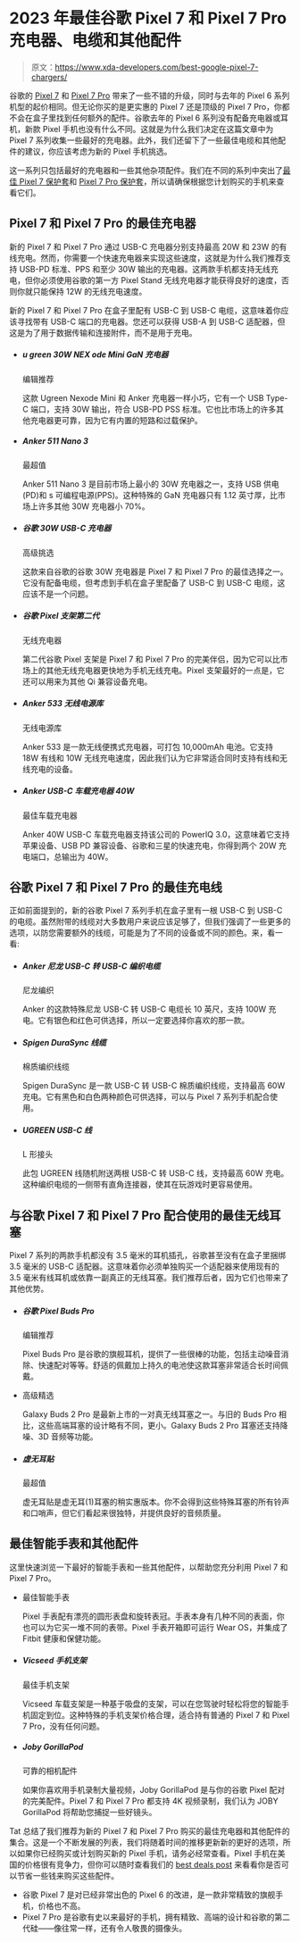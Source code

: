 # 2023 年最佳谷歌 Pixel 7 和 Pixel 7 Pro 充电器、电缆和其他配件

> 原文：<https://www.xda-developers.com/best-google-pixel-7-chargers/>

谷歌的 [Pixel 7](http://www.xda-developers.com/google-pixel-7-review/) 和 [Pixel 7 Pro](http://www.xda-developers.com/google-pixel-7-pro-review/) 带来了一些不错的升级，同时与去年的 Pixel 6 系列机型的起价相同。但无论你买的是更实惠的 Pixel 7 还是顶级的 Pixel 7 Pro，你都不会在盒子里找到任何额外的配件。谷歌去年的 Pixel 6 系列没有配备充电器或耳机，新款 Pixel 手机也没有什么不同。这就是为什么我们决定在这篇文章中为 Pixel 7 系列收集一些最好的充电器。此外，我们还留下了一些最佳电缆和其他配件的建议，你应该考虑为新的 Pixel 手机挑选。

这一系列只包括最好的充电器和一些其他杂项配件。我们在不同的系列中突出了[最佳 Pixel 7 保护套](https://www.xda-developers.com/best-google-pixel-7-cases/)和 [Pixel 7 Pro 保护套](https://www.xda-developers.com/best-google-pixel-7-pro-cases/)，所以请确保根据您计划购买的手机来查看它们。

## Pixel 7 和 Pixel 7 Pro 的最佳充电器

新的 Pixel 7 和 Pixel 7 Pro 通过 USB-C 充电器分别支持最高 20W 和 23W 的有线充电。然而，你需要一个快速充电器来实现这些速度，这就是为什么我们推荐支持 USB-PD 标准、PPS 和至少 30W 输出的充电器。这两款手机都支持无线充电，但你必须使用谷歌的第一方 Pixel Stand 无线充电器才能获得良好的速度，否则你就只能保持 12W 的无线充电速度。

新的 Pixel 7 和 Pixel 7 Pro 在盒子里配有 USB-C 到 USB-C 电缆，这意味着你应该寻找带有 USB-C 端口的充电器。您还可以获得 USB-A 到 USB-C 适配器，但这是为了用于数据传输和连接附件，而不是用于充电。

*   ##### u green 30W NEX ode Mini GaN 充电器

    编辑推荐

    这款 Ugreen Nexode Mini 和 Anker 充电器一样小巧，它有一个 USB Type-C 端口，支持 30W 输出，符合 USB-PD PSS 标准。它也比市场上的许多其他充电器更可靠，因为它有内置的短路和过载保护。

*   ##### Anker 511 Nano 3

    最超值

    Anker 511 Nano 3 是目前市场上最小的 30W 充电器之一，支持 USB 供电(PD)和 s 可编程电源(PPS)。这种特殊的 GaN 充电器只有 1.12 英寸厚，比市场上许多其他 30W 充电器小 70%。

*   ##### 谷歌 30W USB-C 充电器

    高级挑选

    这款来自谷歌的谷歌 30W 充电器是 Pixel 7 和 Pixel 7 Pro 的最佳选择之一。它没有配备电缆，但考虑到手机在盒子里配备了 USB-C 到 USB-C 电缆，这应该不是一个问题。

*   ##### 谷歌 Pixel 支架第二代

    无线充电器

    第二代谷歌 Pixel 支架是 Pixel 7 和 Pixel 7 Pro 的完美伴侣，因为它可以比市场上的其他无线充电器更快地为手机无线充电。Pixel 支架最好的一点是，它还可以用来为其他 Qi 兼容设备充电。

*   ##### Anker 533 无线电源库

    无线电源库

    Anker 533 是一款无线便携式充电器，可打包 10,000mAh 电池。它支持 18W 有线和 10W 无线充电速度，因此我们认为它非常适合同时支持有线和无线充电的设备。

*   ##### Anker USB-C 车载充电器 40W

    最佳车载充电器

    Anker 40W USB-C 车载充电器支持该公司的 PowerIQ 3.0，这意味着它支持苹果设备、USB PD 兼容设备、谷歌和三星的快速充电，你得到两个 20W 充电端口，总输出为 40W。

## 谷歌 Pixel 7 和 Pixel 7 Pro 的最佳充电线

正如前面提到的，新的谷歌 Pixel 7 系列手机在盒子里有一根 USB-C 到 USB-C 的电缆。虽然附带的线缆对大多数用户来说应该足够了，但我们强调了一些更多的选项，以防您需要额外的线缆，可能是为了不同的设备或不同的颜色。来，看一看:

*   ##### Anker 尼龙 USB-C 转 USB-C 编织电缆

    尼龙编织

    Anker 的这款特殊尼龙 USB-C 转 USB-C 电缆长 10 英尺，支持 100W 充电。它有银色和红色可供选择，所以一定要选择你喜欢的那一款。

*   ##### Spigen DuraSync 线缆

    棉质编织线缆

    Spigen DuraSync 是一款 USB-C 转 USB-C 棉质编织线缆，支持最高 60W 充电。它有黑色和白色两种颜色可供选择，可以与 Pixel 7 系列手机配合使用。

*   ##### UGREEN USB-C 线

    L 形接头

    此包 UGREEN 线随机附送两根 USB-C 转 USB-C 线，支持最高 60W 充电。这种编织电缆的一侧带有直角连接器，使其在玩游戏时更容易使用。

## 与谷歌 Pixel 7 和 Pixel 7 Pro 配合使用的最佳无线耳塞

Pixel 7 系列的两款手机都没有 3.5 毫米的耳机插孔，谷歌甚至没有在盒子里捆绑 3.5 毫米的 USB-C 适配器。这意味着你必须单独购买一个适配器来使用现有的 3.5 毫米有线耳机或依靠一副真正的无线耳塞。我们推荐后者，因为它们也带来了其他优势。

*   ##### 谷歌 Pixel Buds Pro

    编辑推荐

    Pixel Buds Pro 是谷歌的旗舰耳机，提供了一些很棒的功能，包括主动噪音消除、快速配对等等。舒适的佩戴加上持久的电池使这款耳塞非常适合长时间佩戴。

*   高级精选

    Galaxy Buds 2 Pro 是最新上市的一对真无线耳塞之一。与旧的 Buds Pro 相比，这些高端耳塞的设计略有不同，更小。Galaxy Buds 2 Pro 耳塞还支持降噪、3D 音频等功能。

*   ##### 虚无耳贴

    最超值

    虚无耳贴是虚无耳(1)耳塞的稍实惠版本。你不会得到这些特殊耳塞的所有铃声和口哨声，但它们看起来很独特，并提供良好的音频质量。

## 最佳智能手表和其他配件

这里快速浏览一下最好的智能手表和一些其他配件，以帮助您充分利用 Pixel 7 和 Pixel 7 Pro。

*   最佳智能手表

    Pixel 手表配有漂亮的圆形表盘和旋转表冠。手表本身有几种不同的表面，你也可以为它买一堆不同的表带。Pixel 手表开箱即可运行 Wear OS，并集成了 Fitbit 健康和保健功能。

*   ##### Vicseed 手机支架

    最佳手机支架

    Vicseed 车载支架是一种基于吸盘的支架，可以在您驾驶时轻松将您的智能手机固定到位。这种特殊的手机支架价格合理，适合持有普通的 Pixel 7 和 Pixel 7 Pro，没有任何问题。

*   ##### Joby GorillaPod

    可靠的相机配件

    如果你喜欢用手机录制大量视频，Joby GorillaPod 是与你的谷歌 Pixel 配对的完美配件。Pixel 7 和 Pixel 7 Pro 都支持 4K 视频录制，我们认为 JOBY GorillaPod 将帮助您捕捉一些好镜头。

Tat 总结了我们推荐为新的 Pixel 7 和 Pixel 7 Pro 购买的最佳充电器和其他配件的集合。这是一个不断发展的列表，我们将随着时间的推移更新新的更好的选项，所以如果你已经购买或计划购买新的 Pixel 手机，请务必经常查看。Pixel 手机在美国的价格很有竞争力，但你可以随时查看我们的 [best deals post](https://www.xda-developers.com/best-google-pixel-7-deals/) 来看看你是否可以节省一些钱来购买这些配件。

*   谷歌 Pixel 7 是对已经非常出色的 Pixel 6 的改进，是一款非常精致的旗舰手机，价格也不高。
*   Pixel 7 Pro 是谷歌有史以来最好的手机，拥有精致、高端的设计和谷歌的第二代硅——像往常一样，还有令人敬畏的摄像头。